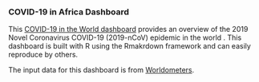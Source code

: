 ### COVID-19 in Africa Dashboard

This [COVID-19 in the World dashboard](https://dniyitanga.github.io/COVID19/) provides an overview of the 2019 Novel Coronavirus COVID-19 (2019-nCoV) epidemic in the world . This dashboard is built with R using the Rmakrdown framework and can easily reproduce by others.

The input data for this dashboard is from [Worldometers](https://www.worldometers.info).
